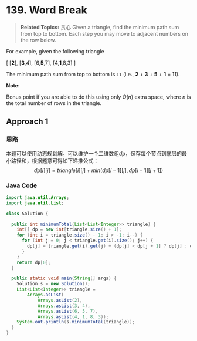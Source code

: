 # 139. Word Break

>  **Related Topics:** 贪心
Given a triangle, find the minimum path sum from top to bottom. Each step you may move to adjacent numbers on the row below.

For example, given the following triangle

[
     [**2**],
    [**3**,4],
   [6,**5**,7],
  [4,**1**,8,3]
]

The minimum path sum from top to bottom is  `11`  (i.e.,  **2**  +  **3**  +  **5**  +  **1**  = 11).

**Note:**

Bonus point if you are able to do this using only  _O_(_n_) extra space, where  _n_  is the total number of rows in the triangle.
## Approach 1
### 思路
本题可以使用动态规划解。可以维护一个二维数组$dp$，保存每个节点到底层的最小路径和，根据题意可得如下递推公式：
$$dp[i][j]=triangle[i][j]+min(dp[i-1][j],dp[i-1][j+1])$$
### Java Code
``` Java
import java.util.Arrays;
import java.util.List;

class Solution {

  public int minimumTotal(List<List<Integer>> triangle) {
    int[] dp = new int[triangle.size() + 1];
    for (int i = triangle.size() - 1; i > -1; i--) {
      for (int j = 0; j < triangle.get(i).size(); j++) {
        dp[j] = triangle.get(i).get(j) + (dp[j] < dp[j + 1] ? dp[j] : dp[j + 1]);
      }
    }
    return dp[0];
  }

  public static void main(String[] args) {
    Solution s = new Solution();
    List<List<Integer>> triangle =
        Arrays.asList(
            Arrays.asList(2),
            Arrays.asList(3, 4),
            Arrays.asList(6, 5, 7),
            Arrays.asList(4, 1, 8, 3));
    System.out.println(s.minimumTotal(triangle));
  }
}

```

<!--stackedit_data:
eyJoaXN0b3J5IjpbLTE4OTE4ODM1NDQsLTEzMjAzOTQ5NDEsLT
EwMTA2NTQzODNdfQ==
-->